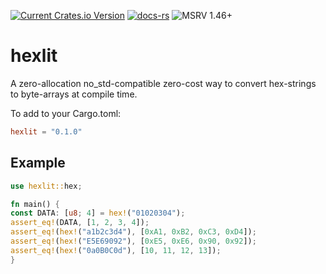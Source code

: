 [![Current Crates.io Version](https://img.shields.io/crates/v/hexlit.svg)](https://crates.io/crates/hexlit)
[![docs-rs](https://docs.rs/hexlit/badge.svg)](https://docs.rs/hexlit)
![MSRV 1.46+](https://img.shields.io/badge/rustc-1.46+-blue.svg)

# hexlit
A zero-allocation no_std-compatible zero-cost way to convert hex-strings to byte-arrays at compile time.

To add to your Cargo.toml:
```toml
hexlit = "0.1.0"
```

## Example
```rust
use hexlit::hex;

fn main() {
const DATA: [u8; 4] = hex!("01020304");
assert_eq!(DATA, [1, 2, 3, 4]);
assert_eq!(hex!("a1b2c3d4"), [0xA1, 0xB2, 0xC3, 0xD4]);
assert_eq!(hex!("E5E69092"), [0xE5, 0xE6, 0x90, 0x92]);
assert_eq!(hex!("0a0B0C0d"), [10, 11, 12, 13]);
}
```